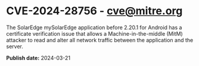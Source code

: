 # CVE-2024-28756 - cve@mitre.org

The SolarEdge mySolarEdge application before 2.20.1 for Android has a certificate verification issue that allows a Machine-in-the-middle (MitM) attacker to read and alter all network traffic between the application and the server.

**Publish date:** 2024-03-21
